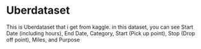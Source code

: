 # Uberdataset
This is Uberdataset that i get from kaggle. in this dataset, you can see Start Date (including hours), End Date, Category, Start (Pick up point), Stop (Drop off point), Miles, and Purpose

